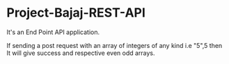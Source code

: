 # Project-Bajaj-REST-API
It's an End Point API application.

If sending a post request with an array of integers of any kind i.e "5",5 then It will give success and respective even odd arrays.

